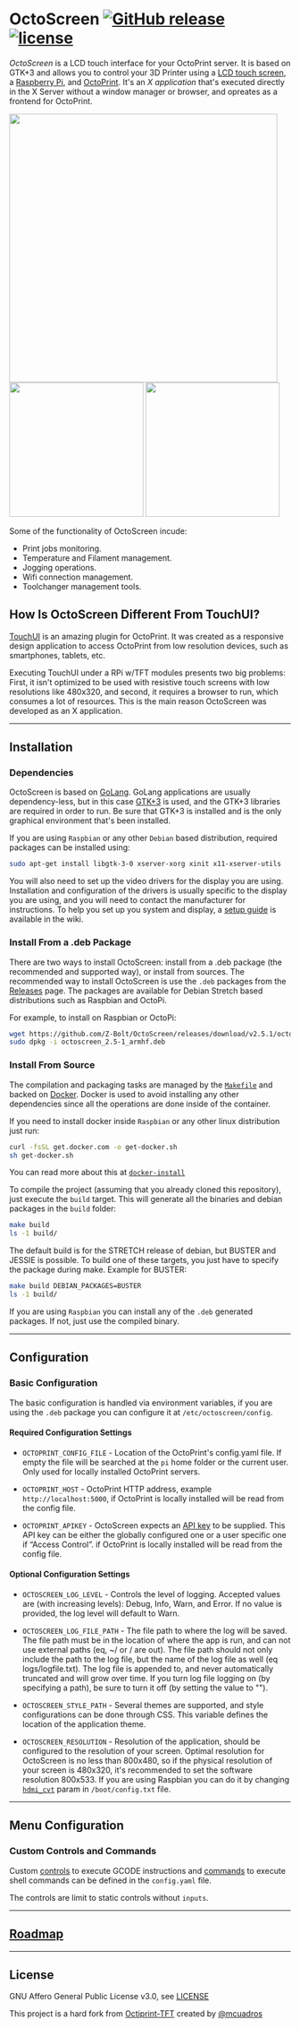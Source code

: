 # OctoScreen [![GitHub release](https://img.shields.io/github/release/Z-Bolt/OctoScreen.svg)](https://github.com/Z-Bolt/OctoScreen/releases) [![license](https://img.shields.io/github/license/Z-Bolt/OctoScreen.svg)]()

_OctoScreen_ is a LCD touch interface for your OctoPrint server.  It is based on GTK+3 and allows you to control your 3D Printer using a [LCD touch screen](https://amzn.to/2L8cRkR), a [Raspberry Pi](https://amzn.to/39LPvvF), and [OctoPrint](https://octoprint.org/).  It's an _X application_ that's executed directly in the X Server without a window manager or browser, and opreates as a frontend for OctoPrint.

<img width="480" src="https://user-images.githubusercontent.com/390214/60487814-ef9d1a00-9ca8-11e9-9c48-31bf54a5488d.png" />
<img width="240" src="https://user-images.githubusercontent.com/390214/60277300-f4a74580-9905-11e9-8b88-f6cc35533c2a.png" />
<img width="240" src="https://user-images.githubusercontent.com/390214/60277572-84e58a80-9906-11e9-8334-202544f0191d.png" />

Some of the functionality of OctoScreen incude:

- Print jobs monitoring.
- Temperature and Filament management.
- Jogging operations.
- Wifi connection management.
- Toolchanger management tools.




## How Is OctoScreen Different From TouchUI?

[TouchUI](http://plugins.octoprint.org/plugins/touchui/) is an amazing plugin for OctoPrint.  It was created as a responsive design application to access OctoPrint from low resolution devices, such as smartphones, tablets, etc.

Executing TouchUI under a RPi w/TFT modules presents two big problems: First, it isn't optimized to be used with resistive touch screens with low resolutions like 480x320, and second, it requires a browser to run, which consumes a lot of resources.  This is the main reason OctoScreen was developed as an X application.




------------
## Installation

### Dependencies

OctoScreen is based on [GoLang](https://golang.org).  GoLang applications are usually dependency-less, but in this case [GTK+3](https://developer.gnome.org/gtk3/3.0/gtk.html) is used, and the GTK+3 libraries are required in order to run.  Be sure that GTK+3 is installed and is the only graphical environment that's been installed.

If you are using `Raspbian` or any other `Debian` based distribution, required packages can be installed using:

```sh
sudo apt-get install libgtk-3-0 xserver-xorg xinit x11-xserver-utils
```

You will also need to set up the video drivers for the display you are using.  Installation and configuration of the drivers is usually specific to the display you are using, and you will need to contact the manufacturer for instructions.  To help you set up you system and display, a [setup guide](https://github.com/Z-Bolt/OctoScreen/wiki/Setting-Up-OctoScreen-and-Your-Display) is available in the wiki.



### Install From a .deb Package

There are two ways to install OctoScreen: install from a .deb package (the recommended and supported way), or install from sources.  The recommended way to install OctoScreen is use the `.deb` packages from the [Releases](https://github.com/Z-Bolt/OctoScreen/releases) page.  The packages are available for Debian Stretch based distributions such as Raspbian and OctoPi.

For example, to install on Raspbian or OctoPi:
```sh
wget https://github.com/Z-Bolt/OctoScreen/releases/download/v2.5.1/octoscreen_2.5-1_armhf.deb
sudo dpkg -i octoscreen_2.5-1_armhf.deb
```



### Install From Source

The compilation and packaging tasks are managed by the [`Makefile`](Makefile) and backed on [Docker](Dockerfile).  Docker is used to avoid installing any other dependencies since all the operations are done inside of the container.

If you need to install docker inside `Raspbian` or any other linux distribution just run:

```sh
curl -fsSL get.docker.com -o get-docker.sh
sh get-docker.sh
```

You can read more about this at [`docker-install`](https://github.com/docker/docker-install)

To compile the project (assuming that you already cloned this repository), just execute the `build` target.  This will generate all the binaries and debian packages in the `build` folder:

```sh
make build
ls -1 build/
```

The default build is for the STRETCH release of debian, but BUSTER and JESSIE is possible.  To build one of these targets, you just have to specify the package during make.
Example for BUSTER:
```sh
make build DEBIAN_PACKAGES=BUSTER
ls -1 build/
```

If you are using `Raspbian` you can install any of the `.deb` generated packages.  If not, just use the compiled binary.




------------
## Configuration

### Basic Configuration

The basic configuration is handled via environment variables, if you are using the `.deb` package you can configure it at `/etc/octoscreen/config`.

#### Required Configuration Settings

- `OCTOPRINT_CONFIG_FILE` - Location of the OctoPrint's config.yaml file. If empty the file will be searched at the `pi` home folder or the current user. Only used for locally installed OctoPrint servers.

- `OCTOPRINT_HOST` - OctoPrint HTTP address, example `http://localhost:5000`, if OctoPrint is locally installed will be read from the config file.

- `OCTOPRINT_APIKEY` - OctoScreen expects an [API key]( http://docs.octoprint.org/en/master/api/general.html) to be supplied. This API key can be either the globally configured one or a user specific one if “Access Control”. if OctoPrint is locally installed will be read from the config file.

#### Optional Configuration Settings

- `OCTOSCREEN_LOG_LEVEL` - Controls the level of logging.  Accepted values are (with increasing levels): Debug, Info, Warn, and Error.  If no value is provided, the log level will default to Warn.

- `OCTOSCREEN_LOG_FILE_PATH` - The file path to where the log will be saved.  The file path must be in the location of where the app is run, and can not use external paths (eq, ~/ or / are out).  The file path should not only include the path to the log file, but the name of the log file as well (eq logs/logfile.txt).  The log file is appended to, and never automatically truncated and will grow over time.  If you turn log file logging on (by specifying a path), be sure to turn it off (by setting the value to "").

- `OCTOSCREEN_STYLE_PATH` - Several themes are supported, and style configurations can be done through CSS. This variable defines the location of the application theme.

- `OCTOSCREEN_RESOLUTION` - Resolution of the application, should be configured to the resolution of your screen. Optimal resolution for OctoScreen is no less than 800x480, so if the physical resolution of your screen is 480x320, it's recommended to set the software resolution 800x533. If you are using Raspbian you can do it by changing [`hdmi_cvt`](https://www.raspberrypi.org/documentation/configuration/config-txt/video.md) param in `/boot/config.txt` file.




------------
## Menu Configuration

### Custom Controls and Commands

Custom [controls](http://docs.octoprint.org/en/master/configuration/config_yaml.html#controls) to execute GCODE instructions and [commands](http://docs.octoprint.org/en/master/configuration/config_yaml.html#system) to execute shell commands can be defined in the `config.yaml` file.

The controls are limit to static controls without `inputs`.





------------
## [Roadmap](https://github.com/Z-Bolt/OctoScreen/projects/2)





------------
## License

GNU Affero General Public License v3.0, see [LICENSE](LICENSE)

This project is a hard fork from [Octiprint-TFT](https://github.com/mcuadros/OctoPrint-TFT) created by [@mcuadros](https://github.com/mcuadros/OctoPrint-TFT)
